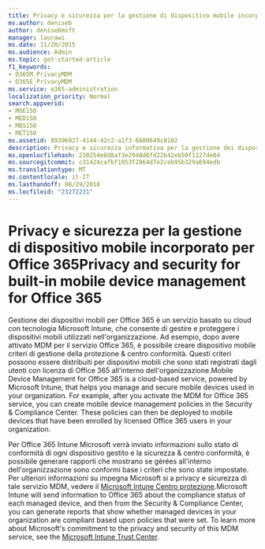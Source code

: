 ```yaml
---
title: Privacy e sicurezza per la gestione di dispositivo mobile incorporato per Office 365
ms.author: deniseb
author: denisebmsft
manager: laurawi
ms.date: 11/20/2015
ms.audience: Admin
ms.topic: get-started-article
f1_keywords:
- O365M_PrivacyMDM
- O365E_PrivacyMDM
ms.service: o365-administration
localization_priority: Normal
search.appverid:
- MOE150
- MED150
- MBS150
- MET150
ms.assetid: 89396927-4144-42c2-a1f3-6600649c8102
description: Privacy e sicurezza informativa per la gestione dei dispositivi mobili per Office 365, un servizio basato su cloud con tecnologia Microsoft Intune, che consente di gestire e proteggere i dispositivi mobili utilizzati nell'organizzazione.
ms.openlocfilehash: 230254e8d8af3e2948d6fd22b42eb50f1127de04
ms.sourcegitcommit: c31424cafbf1953f2864d7e2ceb95b329a694edb
ms.translationtype: MT
ms.contentlocale: it-IT
ms.lasthandoff: 08/29/2018
ms.locfileid: "23272231"
---
```

# <a name="privacy-and-security-for-built-in-mobile-device-management-for-office-365"></a><span data-ttu-id="6bb38-103">Privacy e sicurezza per la gestione di dispositivo mobile incorporato per Office 365</span><span class="sxs-lookup"><span data-stu-id="6bb38-103">Privacy and security for built-in mobile device management for Office 365</span></span>

<span data-ttu-id="6bb38-p101">Gestione dei dispositivi mobili per Office 365 è un servizio basato su cloud con tecnologia Microsoft Intune, che consente di gestire e proteggere i dispositivi mobili utilizzati nell'organizzazione. Ad esempio, dopo avere attivato MDM per il servizio Office 365, è possibile creare dispositivo mobile criteri di gestione della protezione &amp; centro conformità. Questi criteri possono essere distribuiti per dispositivi mobili che sono stati registrati dagli utenti con licenza di Office 365 all'interno dell'organizzazione.</span><span class="sxs-lookup"><span data-stu-id="6bb38-p101">Mobile Device Management for Office 365 is a cloud-based service, powered by Microsoft Intune, that helps you manage and secure mobile devices used in your organization. For example, after you activate the MDM for Office 365 service, you can create mobile device management policies in the Security &amp; Compliance Center. These policies can then be deployed to mobile devices that have been enrolled by licensed Office 365 users in your organization.</span></span>
  
<span data-ttu-id="6bb38-p102">Per Office 365 Intune Microsoft verrà inviato informazioni sullo stato di conformità di ogni dispositivo gestito e la sicurezza &amp; centro conformità, è possibile generare rapporti che mostrano se gérées all'interno dell'organizzazione sono conformi base i criteri che sono state impostate. Per ulteriori informazioni su impegna Microsoft si a privacy e sicurezza di tale servizio MDM, vedere il [Microsoft Intune Centro protezione](https://www.microsoft.com/en-us/server-cloud/products/intune-trust-center/overview.aspx).</span><span class="sxs-lookup"><span data-stu-id="6bb38-p102">Microsoft Intune will send information to Office 365 about the compliance status of each managed device, and then from the Security &amp; Compliance Center, you can generate reports that show whether managed devices in your organization are compliant based upon policies that were set. To learn more about Microsoft's commitment to the privacy and security of this MDM service, see the [Microsoft Intune Trust Center](https://www.microsoft.com/en-us/server-cloud/products/intune-trust-center/overview.aspx).</span></span> 
  

